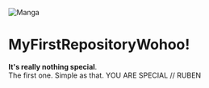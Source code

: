 ![Manga](https://media.giphy.com/media/elgxQUCXCC7GNPFkQv/giphy.gif)
# MyFirstRepositoryWohoo!
**It's really nothing special**.  
The first one. Simple as that.
 YOU ARE SPECIAL // RUBEN
